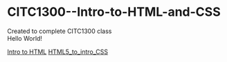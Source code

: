 # CITC1300--Intro-to-HTML-and-CSS
Created to complete CITC1300 class
<br>
Hello World!

<a href="intro_to_html/index.html">Intro to HTML</a>
<a href="HTML5_to_intro_CSS/index.html">HTML5_to_intro_CSS</a>